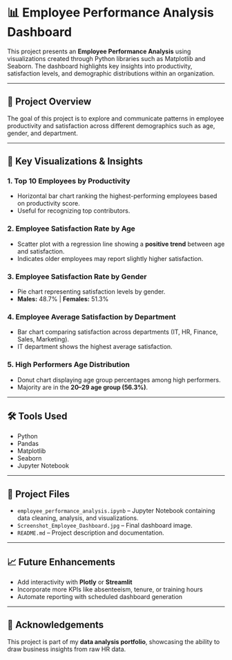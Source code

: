 # 📊 Employee Performance Analysis Dashboard

This project presents an **Employee Performance Analysis** using visualizations created through Python libraries such as Matplotlib and Seaborn. The dashboard highlights key insights into productivity, satisfaction levels, and demographic distributions within an organization.

---

## 📁 Project Overview

The goal of this project is to explore and communicate patterns in employee productivity and satisfaction across different demographics such as age, gender, and department.

---

## 📌 Key Visualizations & Insights

### 1. Top 10 Employees by Productivity
- Horizontal bar chart ranking the highest-performing employees based on productivity score.
- Useful for recognizing top contributors.

### 2. Employee Satisfaction Rate by Age
- Scatter plot with a regression line showing a **positive trend** between age and satisfaction.
- Indicates older employees may report slightly higher satisfaction.

### 3. Employee Satisfaction Rate by Gender
- Pie chart representing satisfaction levels by gender.
- **Males:** 48.7% | **Females:** 51.3%

### 4. Employee Average Satisfaction by Department
- Bar chart comparing satisfaction across departments (IT, HR, Finance, Sales, Marketing).
- IT department shows the highest average satisfaction.

### 5. High Performers Age Distribution
- Donut chart displaying age group percentages among high performers.
- Majority are in the **20–29 age group (56.3%)**.

---

## 🛠 Tools Used

- Python
- Pandas
- Matplotlib
- Seaborn
- Jupyter Notebook

---

## 📂 Project Files

- `employee_performance_analysis.ipynb` – Jupyter Notebook containing data cleaning, analysis, and visualizations.
- `Screenshot_Employee_Dashboard.jpg` – Final dashboard image.
- `README.md` – Project description and documentation.

---

## 📈 Future Enhancements

- Add interactivity with **Plotly** or **Streamlit**
- Incorporate more KPIs like absenteeism, tenure, or training hours
- Automate reporting with scheduled dashboard generation

---

## 🤝 Acknowledgements

This project is part of my **data analysis portfolio**, showcasing the ability to draw business insights from raw HR data.
